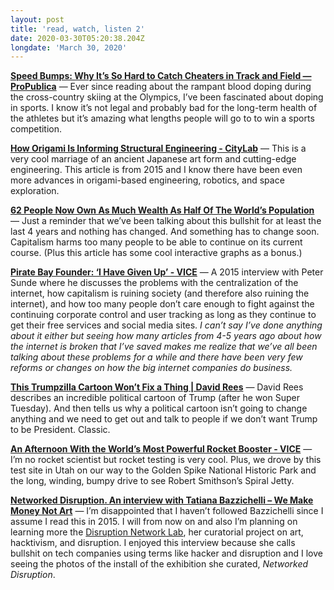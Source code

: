 ```yaml
---
layout: post
title: 'read, watch, listen 2'
date: 2020-03-30T05:20:38.204Z
longdate: 'March 30, 2020'
---
```

**[Speed Bumps: Why It’s So Hard to Catch Cheaters in Track and Field — ProPublica](https://www.propublica.org/article/speed-bumps-why-its-so-hard-to-catch-cheaters-in-track-and-field)** — Ever since reading about the rampant blood doping during the cross-country skiing at the Olympics, I’ve been fascinated about doping in sports. I know it’s not legal and probably bad for the long-term health of the athletes but it’s amazing what lengths people will go to to win a sports competition.

**[How Origami Is Informing Structural Engineering - CityLab](https://www.citylab.com/life/2015/09/how-origami-is-informing-structural-engineering/405442/)** — This is a very cool marriage of an ancient Japanese art form and cutting-edge engineering. This article is from 2015 and I know there have been even more advances in origami-based engineering, robotics, and space exploration. 

**[62 People Now Own As Much Wealth As Half Of The World’s Population](https://www.buzzfeednews.com/article/jamesball/for-whoever-has-to-him-will-be-given)** — Just a reminder that we’ve been talking about this bullshit for at least the last 4 years and nothing has changed. And something has to change soon. Capitalism harms too many people to be able to continue on its current course. (Plus this article has some cool interactive graphs as a bonus.)

**[Pirate Bay Founder: ‘I Have Given Up’ - VICE](https://www.vice.com/en_us/article/qkjpbd/pirate-bay-founder-peter-sunde-i-have-given-up)** — A 2015 interview with Peter Sunde where he discusses the problems with the centralization of the internet, how capitalism is ruining society (and therefore also ruining the internet), and how too many people don’t care enough to fight against the continuing corporate control and user tracking as long as they continue to get their free services and social media sites. *I can’t say I’ve done anything about it either but seeing how many articles from 4-5 years ago about how the internet is broken that I’ve saved makes me realize that we’ve all been talking about these problems for a while and there have been very few reforms or changes on how the big internet companies do business.*

**[This Trumpzilla Cartoon Won’t Fix a Thing | David Rees](https://thebaffler.com/latest/david-rees-trumpzilla)** — David Rees describes an incredible political cartoon of Trump (after he won Super Tuesday). And then tells us why a political cartoon isn’t going to change anything and we need to get out and talk to people if we don’t want Trump to be President. Classic.

**[An Afternoon With the World’s Most Powerful Rocket Booster - VICE](https://www.vice.com/en_us/article/gv5jzw/an-afternoon-with-the-worlds-most-powerful-rocket-booster)** — I’m no rocket scientist but rocket testing is very cool. Plus, we drove by this test site in Utah on our way to the Golden Spike National Historic Park and the long, winding, bumpy drive to see Robert Smithson’s Spiral Jetty.

**[Networked Disruption. An interview with Tatiana Bazzichelli – We Make Money Not Art](https://we-make-money-not-art.com/networked_disruption/)** — I’m disappointed that I haven’t followed Bazzichelli since I assume I read this in 2015. I will from now on and also I’m planning on learning more the [Disruption Network Lab](http://www.disruptionlab.org/), her curatorial project on art, hacktivism, and disruption. I enjoyed this interview because she calls bullshit on tech companies using terms like hacker and disruption and I love seeing the photos of the install of the exhibition she curated, *Networked Disruption*. 